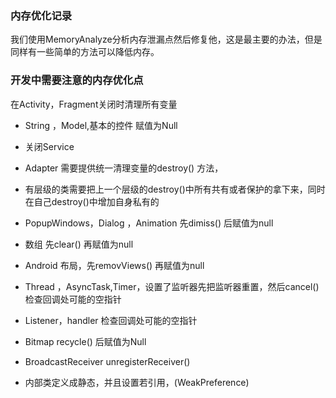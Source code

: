 ### 内存优化记录

我们使用MemoryAnalyze分析内存泄漏点然后修复他，这是最主要的办法，但是同样有一些简单的方法可以降低内存。

### 开发中需要注意的内存优化点

在Activity，Fragment关闭时清理所有变量

* String ，Model,基本的控件 赋值为Null

*  关闭Service

* Adapter  需要提供统一清理变量的destroy() 方法，

* 有层级的类需要把上一个层级的destroy()中所有共有或者保护的拿下来，同时在自己destroy()中增加自身私有的

* PopupWindows，Dialog ，Animation  先dimiss() 后赋值为null

* 数组 先clear() 再赋值为null

* Android 布局，先removViews()  再赋值为null

* Thread ，AsyncTask,Timer，设置了监听器先把监听器重置，然后cancel() 检查回调处可能的空指针

* Listener，handler  检查回调处可能的空指针

* Bitmap  recycle() 后赋值为Null

* BroadcastReceiver  unregisterReceiver()

* 内部类定义成静态，并且设置若引用，(WeakPreference)
